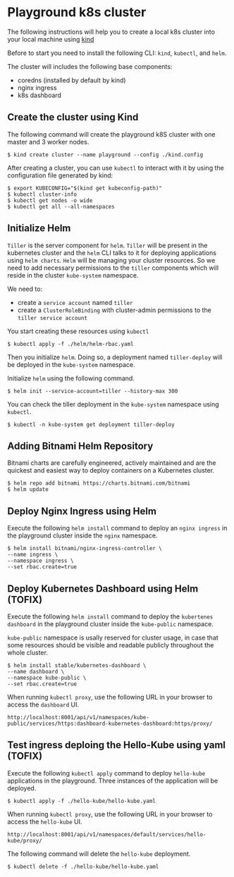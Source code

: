 # Playground k8s cluster 
The following instructions will help you to create a local k8s cluster into your local machine using [kind](https://kind.sigs.k8s.io)

Before to start you need to install the following CLI: `kind`, `kubectl`, and `helm`.

The cluster will includes the following base components:
- coredns (installed by default by kind)
- nginx ingress
- k8s dashboard

## Create the cluster using Kind
The following command will create the playground k8S cluster with one master and 3 worker nodes.
```
$ kind create cluster --name playground --config ./kind.config
```

After creating a cluster, you can use `kubectl` to interact with it by using the configuration file generated by kind:
```
$ export KUBECONFIG="$(kind get kubeconfig-path)"
$ kubectl cluster-info
$ kubectl get nodes -o wide
$ kubectl get all --all-namespaces
```

## Initialize Helm 
`Tiller` is the server component for `helm`. `Tiller` will be present in the kubernetes cluster and the `helm` CLI talks to it for deploying applications using `helm charts`.
`Helm` will be managing your cluster resources. So we need to add necessary permissions to the `tiller` components which will reside in the cluster `kube-system` namespace.

We need to:
- create a `service account` named `tiller`
- create a `ClusterRoleBinding` with cluster-admin permissions to the `tiller service account`

You start creating these resources using `kubectl`
```
$ kubectl apply -f ./helm/helm-rbac.yaml
```

Then you initialize `helm`. Doing so, a deployment named `tiller-deploy` will be deployed in the `kube-system` namespace.

Initialize `helm` using the following command.
```
$ helm init --service-account=tiller --history-max 300
```

You can check the tiller deployment in the `kube-system` namespace using `kubectl`.
```
$ kubectl -n kube-system get deployment tiller-deploy 
```

## Adding Bitnami Helm Repository
Bitnami charts are carefully engineered, actively maintained and are the quickest and easiest way to deploy containers on a Kubernetes cluster.
```
$ helm repo add bitnami https://charts.bitnami.com/bitnami
$ helm update
```


## Deploy Nginx Ingress using Helm
Execute the following `helm install` command to deploy an `nginx ingress` in the playground cluster inside the `nginx` namespace. 
```
$ helm install bitnami/nginx-ingress-controller \
--name ingress \
--namespace ingress \
--set rbac.create=true
```

## Deploy Kubernetes Dashboard using Helm (TOFIX)
Execute the following `helm install` command to deploy the `kubertenes dashboard` in the playground cluster inside the `kube-public` namespace.

`kube-public` namespace is usally reserved for cluster usage, in case that some resources should be visible and readable publicly throughout the whole cluster. 

```
$ helm install stable/kubernetes-dashboard \
--name dashboard \
--namespace kube-public \
--set rbac.create=true
```
When running `kubectl proxy`, use the following URL in your browser to access the `dashboard` UI.
```
http://localhost:8001/api/v1/namespaces/kube-public/services/https:dashboard-kubernetes-dashboard:https/proxy/
```

## Test ingress deploing the Hello-Kube using yaml (TOFIX)
Execute the following `kubectl apply` command to deploy `hello-kube` applications in the playground. Three instances of the application will be deployed.
```
$ kubectl apply -f ./hello-kube/hello-kube.yaml
```

When running `kubectl proxy`, use the following URL in your browser to access the `hello-kube` UI.
```
http://localhost:8001/api/v1/namespaces/default/services/hello-kube/proxy/
```

The following command will delete the `hello-kube` deployment.
```
$ kubectl delete -f ./hello-kube/hello-kube.yaml
```

